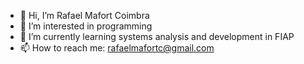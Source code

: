 - 👋 Hi, I’m Rafael Mafort Coimbra
- 👀 I’m interested in programming
- 🌱 I’m currently learning systems analysis and development in FIAP
- 📫 How to reach me: rafaelmafortc@gmail.com

<!---
raafamafort/raafamafort is a ✨ special ✨ repository because its `README.md` (this file) appears on your GitHub profile.
You can click the Preview link to take a look at your changes.
--->
